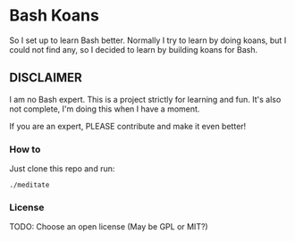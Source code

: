# Bash Koans

So I set up to learn Bash better. Normally I try to learn by doing koans, but I could not find any, so I decided to learn by building koans for Bash.

## DISCLAIMER

I am no Bash expert. This is a project strictly for learning and fun. It's also not complete, I'm doing this when I have a moment.

If you are an expert, PLEASE contribute and make it even better!

### How to

Just clone this repo and run:

    ./meditate

### License

TODO: Choose an open license (May be GPL or MIT?)
